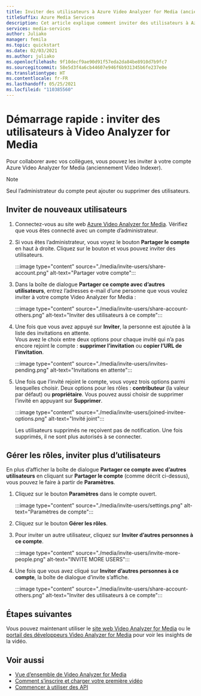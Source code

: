 ```yaml
---
title: Inviter des utilisateurs à Azure Video Analyzer for Media (anciennement Video Analyzer for Media ) - Azure
titleSuffix: Azure Media Services
description: Cet article explique comment inviter des utilisateurs à Azure Video Analyzer for Media (anciennement Video Analyzer for Media).
services: media-services
author: Juliako
manager: femila
ms.topic: quickstart
ms.date: 02/03/2021
ms.author: juliako
ms.openlocfilehash: 9f10decf9ae90d91f57eda2da84be8910d7b9fc7
ms.sourcegitcommit: 58e5d3f4a6cb44607e946f6b931345b6fe237e0e
ms.translationtype: HT
ms.contentlocale: fr-FR
ms.lasthandoff: 05/25/2021
ms.locfileid: "110385560"
---
```

# <a name="quickstart-invite-users-to-video-analyzer-for-media"></a>Démarrage rapide : inviter des utilisateurs à Video Analyzer for Media

Pour collaborer avec vos collègues, vous pouvez les inviter à votre compte Azure Video Analyzer for Media (anciennement Video Indexer). 

> [!NOTE]
> Seul l’administrateur du compte peut ajouter ou supprimer des utilisateurs.

## <a name="invite-new-users"></a>Inviter de nouveaux utilisateurs

1. Connectez-vous au site web [Azure Video Analyzer for Media](https://www.videoindexer.ai/). Vérifiez que vous êtes connecté avec un compte d’administrateur.
1. Si vous êtes l’administrateur, vous voyez le bouton **Partager le compte** en haut à droite. Cliquez sur le bouton et vous pouvez inviter des utilisateurs. 

    :::image type="content" source="./media/invite-users/share-account.png" alt-text="Partager votre compte":::
1. Dans la boîte de dialogue **Partager ce compte avec d’autres utilisateurs**, entrez l’adresses e-mail d’une personne que vous voulez inviter à votre compte Video Analyzer for Media :

    :::image type="content" source="./media/invite-users/share-account-others.png" alt-text="Inviter des utilisateurs à ce compte":::  
1. Une fois que vous avez appuyé sur **Inviter**, la personne est ajoutée à la liste des invitations en attente. <br/>Vous avez le choix entre deux options pour chaque invité qui n’a pas encore rejoint le compte : **supprimer l’invitation** ou **copier l’URL de l’invitation**.

    :::image type="content" source="./media/invite-users/invites-pending.png" alt-text="Invitations en attente":::  
1. Une fois que l’invité rejoint le compte, vous voyez trois options parmi lesquelles choisir. Deux options pour les rôles : **contributeur** (la valeur par défaut) ou **propriétaire**. Vous pouvez aussi choisir de supprimer l’invité en appuyant sur **Supprimer**.

    :::image type="content" source="./media/invite-users/joined-invitee-options.png" alt-text="Invité joint":::  

    Les utilisateurs supprimés ne reçoivent pas de notification. Une fois supprimés, il ne sont plus autorisés à se connecter.

## <a name="manage-roles-invite-more-users"></a>Gérer les rôles, inviter plus d’utilisateurs

En plus d’afficher la boîte de dialogue **Partager ce compte avec d’autres utilisateurs** en cliquant sur **Partager le compte** (comme décrit ci-dessus), vous pouvez le faire à partir de **Paramètres**.

1. Cliquez sur le bouton **Paramètres** dans le compte ouvert. 

    :::image type="content" source="./media/invite-users/settings.png" alt-text="Paramètres de compte":::  
1. Cliquez sur le bouton **Gérer les rôles**.
1. Pour inviter un autre utilisateur, cliquez sur **Inviter d’autres personnes à ce compte**.

    :::image type="content" source="./media/invite-users/invite-more-people.png" alt-text="INVITE MORE USERS":::  
1. Une fois que vous avez cliqué sur **Inviter d’autres personnes à ce compte**, la boîte de dialogue d’invite s’affiche.
 
    :::image type="content" source="./media/invite-users/share-account-others.png" alt-text="Inviter des utilisateurs à ce compte":::  

## <a name="next-steps"></a>Étapes suivantes

Vous pouvez maintenant utiliser le [site web Video Analyzer for Media](video-indexer-view-edit.md) ou le [portail des développeurs Video Analyzer for Media](video-indexer-use-apis.md) pour voir les insights de la vidéo.

## <a name="see-also"></a>Voir aussi

- [Vue d’ensemble de Video Analyzer for Media](video-indexer-overview.md)
- [Comment s’inscrire et charger votre première vidéo](video-indexer-get-started.md)
- [Commencer à utiliser des API](video-indexer-use-apis.md)
